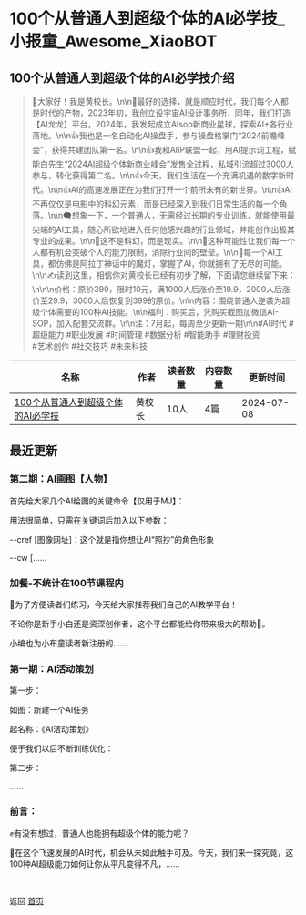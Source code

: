 # 100个从普通人到超级个体的AI必学技_小报童_Awesome_XiaoBOT

## 100个从普通人到超级个体的AI必学技介绍
> 🌟大家好！我是黄校长。\n\n🤟最好的选择，就是顺应时代，我们每个人都是时代的产物，2023年初，我创立设宇宙AI设计事务所，同年，我们打造【AI龙龙】平台，2024年，我发起成立AIsop新商业星球，探索AI+各行业落地。\n\n👍我也是一名自动化AI操盘手，参与操盘格掌门“2024前瞻峰会”，获得共建团队第一名。\n\n👍我和AIIP联盟一起，用AI提示词工程，赋能白先生“2024AI超级个体新商业峰会”发售全过程，私域引流超过3000人参与，转化获得第二名。\n\n👍今天，我们生活在一个充满机遇的数字新时代。\n\n👍AI的高速发展正在为我们打开一个前所未有的新世界。\n\n👍AI不再仅仅是电影中的科幻元素，而是已经深入到我们日常生活的每一个角落。\n\n🗨想象一下，一个普通人，无需经过长期的专业训练，就能使用最尖端的AI工具，随心所欲地进入任何他感兴趣的行业领域，并能创作出极其专业的成果。\n\n💪这不是科幻，而是现实。\n\n💪这种可能性让我们每一个人都有机会突破个人的能力限制，消除行业间的壁垒。\n\n👊每一个AI工具，都仿佛是阿拉丁神话中的魔灯，掌握了AI，你就拥有了无尽的可能。\n\n✍️读到这里，相信你对黄校长已经有初步了解，下面请您继续留下来：\n\n\n价格：原价399，限时10元，满1000人后涨价至19.9，2000人后涨价至29.9，3000人后恢复到399的原价。\n\n内容：围绕普通人逆袭为超级个体需要的100种AI技能。\n\n福利：购买后，凭购买截图加微信AI-  
SOP，加入配套交流群。\n\n注：7月起，每周至少更新一期\n\n#AI时代 #超级能力 #职业发展 #时间管理 #数据分析 #智能助手 #理财投资  
#艺术创作 #社交技巧 #未来科技  
  


|名称|作者|读者数量|内容数量|更新时间|
|---|---|---|---|---|
|[100个从普通人到超级个体的AI必学技](https://xiaobot.net/p/C8A22-92913-555?refer=0b133df9-27dc-423b-8101-639049001c13)|黄校长|10人|4篇|2024-07-08|

## 最近更新
### 第二期：AI画图【人物】

首先给大家几个AI绘图的关键命令【仅用于MJ】：

用法很简单，只需在关键词后加入以下参数：

\--cref [图像网址]：这个就是指你想让AI“照抄”的角色形象

\--cw [......

### 加餐-不统计在100节课程内

🎉为了方便读者们练习，今天给大家推荐我们自己的AI教学平台！

不论你是新手小白还是资深创作者，这个平台都能给你带来极大的帮助💪。

小编也为小布童读者新注册的......

### 第一期：AI活动策划

第一步：

如图：新建一个AI任务

起名称：《AI活动策划》

便于我们以后不断训练优化：

第二步：

......

### 前言：

✊️有没有想过，普通人也能拥有超级个体的能力呢？

🤘在这个飞速发展的AI时代，机会从未如此触手可及。今天，我们来一探究竟，这100种AI超级能力如何让你从平凡变得不凡，......


<a href="https://github.com/Reno9527/awesome-xiaobot" style="color: white; text-decoration: none;">awesome-xiaobot</a>

返回 [首页](../README.md)
